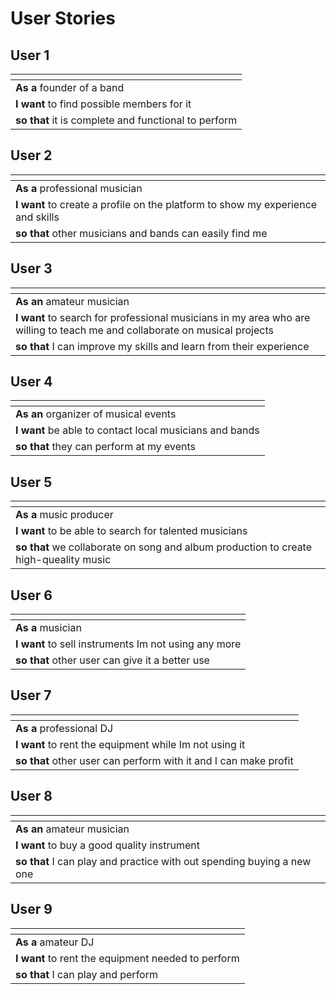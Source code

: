 # User Stories

## User 1

|<!-- -->                                           |
|:--------------------------------------------------|
|**As a** founder of a band                         |
|**I want** to find possible members for it         |
|**so that** it is complete and functional to perform|

## User 2

|<!-- -->                                                                        |
|:-------------------------------------------------------------------------------|
| **As a** professional musician                                                 |
|**I want** to create a profile on the platform to show my experience and skills |
|**so that** other musicians and bands can easily find me     |

## User 3

|<!-- -->         |
|:----------------|
| **As an** amateur musician       |
|**I want** to search for professional musicians in my area who are willing to teach me and collaborate on musical projects      |
|**so that** I can improve my skills and learn from their experience     |

## User 4

|<!-- -->         |
|:----------------|
| **As an** organizer of musical events       |
| **I want** be able to contact local musicians and bands |
| **so that** they can perform at my events     |

## User 5

|<!-- -->         |
|:----------------|
| **As a** music producer       |
|**I want** to be able to search for talented musicians       |
|**so that** we collaborate on song and album production to create high-queality music   |

## User 6

|<!-- -->         |
|:----------------|
| **As a** musician       |
|**I want** to sell instruments Im not using any more      |
|**so that** other user can give it a better use     |

## User 7

|<!-- -->         |
|:----------------|
| **As a** professional DJ       |
|**I want** to rent the equipment while Im not using it       |
|**so that** other user can perform with it and I can make profit  |

## User 8

|<!-- -->         |
|:----------------|
| **As an** amateur musician       |
|**I want** to buy a good quality instrument     |
|**so that** I can play and practice with out spending buying a new one   |

## User 9

|<!-- -->         |
|:----------------|
|**As a** amateur DJ |
|**I want** to rent the equipment needed to perform|
|**so that** I can play and perform|
